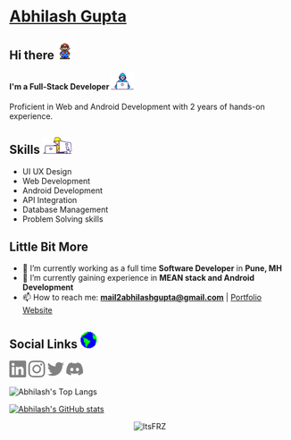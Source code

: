 # [Abhilash Gupta](https://abhilashgupta.ml/)

## Hi there <img src='https://github.com/Abhilashgupta2706/Abhilashgupta2706/blob/main/icons/Mario_Hello_Big.gif' alt='hello' height='30'>

#### I'm a Full-Stack Developer <img src='https://github.com/Abhilashgupta2706/Abhilashgupta2706/blob/main/icons/Developer.gif' alt='developer' height='30'>

Proficient in Web and Android Development with 2 years of hands-on experience.

## Skills <img src='https://github.com/Abhilashgupta2706/Abhilashgupta2706/blob/main/icons/Skills.gif' alt='skills' height='30'>

* UI UX Design
* Web Development
* Android Development
* API Integration
* Database Management
* Problem Solving skills

## Little Bit More

- 🔭 I’m currently working as a full time **Software Developer** in **Pune, MH**
- 🌱 I’m currently gaining experience in **MEAN stack and Android Development** 
- 📫 How to reach me: **mail2abhilashgupta@gmail.com** | [Portfolio Website](https://abhilash-gupta.web.app/)

## Social Links <img src='https://github.com/Abhilashgupta2706/Abhilashgupta2706/blob/main/icons/Earth.gif' alt='social' height='30'>

<!-- [<img src='https://github.com/Abhilashgupta2706/Abhilashgupta2706/blob/main/icons/Github%20-%20Gray.png' alt='github' height='30'>](https://github.com/Abhilashgupta2706) -->
[<img src='https://github.com/Abhilashgupta2706/Abhilashgupta2706/blob/main/icons/LinkedIn%20-%20Gray.png' alt='linkedin' height='30'>](https://www.linkedin.com/in/abhilash-gupta-8599b0203/)
[<img src='https://github.com/Abhilashgupta2706/Abhilashgupta2706/blob/main/icons/Instagram%20-%20Gray.png' alt='instagram' height='30'>](https://www.instagram.com/abhilashgupta2706/)
[<img src='https://github.com/Abhilashgupta2706/Abhilashgupta2706/blob/main/icons/Twitter%20-%20Gray.png' alt='twitter' height='30'>](https://twitter.com/abhilashgupta27)
[<img src='https://github.com/Abhilashgupta2706/Abhilashgupta2706/blob/main/icons/Discord%20-%20Gray.png' alt='discord' height='30'>](https://discord.gg/77MQq2b3aT)  

![Abhilash's Top Langs](https://github-readme-stats.vercel.app/api/top-langs/?username=Abhilashgupta2706&langs_count=8&count_private=true&layout=compact&theme=tokyonight&hide_border=true&bg_color=0D1117&custom_title=Abhilash's%20Top%20Languages)

[![Abhilash's GitHub stats](https://github-readme-stats.vercel.app/api?username=Abhilashgupta2706&show_icons=true&theme=tokyonight)](https://github.com/Abhilashgupta2706/github-readme-stats)

<p align="center"> <img src="https://komarev.com/ghpvc/?username=Abhilashguta2706&label=PROFILE%20VIEWS&color=4acfff&style=flat" alt="ItsFRZ" /> </p>
